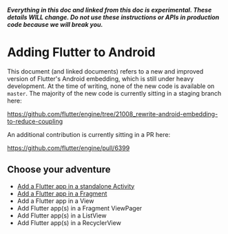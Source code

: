 **_Everything in this doc and linked from this doc is experimental. These details WILL change. Do not use these instructions or APIs in production code because we will break you._**

# Adding Flutter to Android

This document (and linked documents) refers to a new and improved version of Flutter's Android embedding, which is still under heavy development. At the time of writing, none of the new code is available on `master`. The majority of the new code is currently sitting in a staging branch here:

https://github.com/flutter/engine/tree/21008_rewrite-android-embedding-to-reduce-coupling

An additional contribution is currently sitting in a PR here:

https://github.com/flutter/engine/pull/6399

## Choose your adventure

* [Add a Flutter app in a standalone Activity](https://github.com/flutter/flutter/wiki/Experimental:-Add-Flutter-Activity)
* [Add a Flutter app in a Fragment](https://github.com/flutter/flutter/wiki/Experimental:-Add-Flutter-Fragment)
* Add a Flutter app in a View
* Add Flutter app(s) in a Fragment ViewPager
* Add Flutter app(s) in a ListView
* Add Flutter app(s) in a RecyclerView
